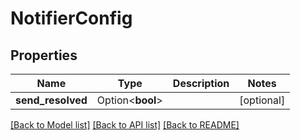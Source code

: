 # NotifierConfig

## Properties

Name | Type | Description | Notes
------------ | ------------- | ------------- | -------------
**send_resolved** | Option<**bool**> |  | [optional]

[[Back to Model list]](../README.md#documentation-for-models) [[Back to API list]](../README.md#documentation-for-api-endpoints) [[Back to README]](../README.md)


